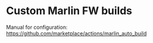 # Custom Marlin FW builds

Manual for configuration: https://github.com/marketplace/actions/marlin_auto_build

